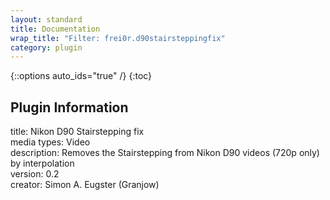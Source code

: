 ```yaml
---
layout: standard
title: Documentation
wrap_title: "Filter: frei0r.d90stairsteppingfix"
category: plugin
---
```

{::options auto_ids="true" /}
{:toc}

## Plugin Information

title: Nikon D90 Stairstepping fix  
media types:
Video  
description: Removes the Stairstepping from Nikon D90 videos (720p only) by interpolation  
version: 0.2  
creator: Simon A. Eugster (Granjow)  
